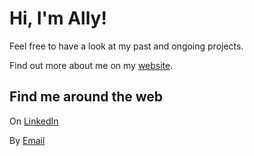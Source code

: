 # Hi, I'm Ally!

Feel free to have a look at my past and ongoing projects.

Find out more about me on my [website](akouao.github.io).

## Find me around the web

On [LinkedIn](www.linkedin.com/in/allyson-kouao)

By [Email](akouao@redhat.com)

